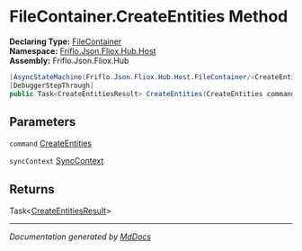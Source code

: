 ﻿<!--  
  <auto-generated>   
    The contents of this file were generated by a tool.  
    Changes to this file may be list if the file is regenerated  
  </auto-generated>   
-->

# FileContainer.CreateEntities Method

**Declaring Type:** [FileContainer](../index.md)  
**Namespace:** [Friflo.Json.Fliox.Hub.Host](../../index.md)  
**Assembly:** Friflo.Json.Fliox.Hub

```csharp
[AsyncStateMachine(Friflo.Json.Fliox.Hub.Host.FileContainer/<CreateEntities>d__8)]
[DebuggerStepThrough]
public Task<CreateEntitiesResult> CreateEntities(CreateEntities command, SyncContext syncContext);
```

## Parameters

`command`  [CreateEntities](../../../Protocol/Tasks/CreateEntities/index.md)

`syncContext`  [SyncContext](../../SyncContext/index.md)

## Returns

Task\<[CreateEntitiesResult](../../../Protocol/Tasks/CreateEntitiesResult/index.md)\>

___

*Documentation generated by [MdDocs](https://github.com/ap0llo/mddocs)*
